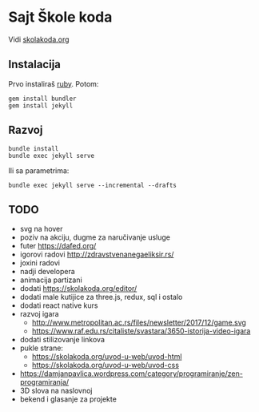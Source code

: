 # Sajt Škole koda

Vidi [skolakoda.org](https://skolakoda.org/)

## Instalacija

Prvo instaliraš [ruby](https://rubyinstaller.org/downloads/). Potom:

```
gem install bundler
gem install jekyll
```

## Razvoj

```
bundle install
bundle exec jekyll serve
```

Ili sa parametrima:
```
bundle exec jekyll serve --incremental --drafts
```

## TODO

- svg na hover
- poziv na akciju, dugme za naručivanje usluge
- futer https://dafed.org/
- igorovi radovi http://zdravstvenanegaeliksir.rs/
- joxini radovi
- nadji developera
- animacija partizani
- dodati https://skolakoda.org/editor/
- dodati male kutijice za three.js, redux, sql i ostalo
- dodati react native kurs
- razvoj igara
    - http://www.metropolitan.ac.rs/files/newsletter/2017/12/game.svg
    - https://www.raf.edu.rs/citaliste/svastara/3650-istorija-video-igara
- dodati stilizovanje linkova
- pukle strane:
    - https://skolakoda.org/uvod-u-web/uvod-html
    - https://skolakoda.org/uvod-u-web/uvod-css
- https://damjanpavlica.wordpress.com/category/programiranje/zen-programiranja/
- 3D slova na naslovnoj
- bekend i glasanje za projekte

<!--
slike:
https://cdn.programiz.com/sites/tutorial2program/files/Arrays-C%2B%2B.jpg
https://pixabay.com/en/children-win-success-video-game-593313/
https://pixabay.com/en/apple-brick-wall-computer-cup-1854101/
https://pixabay.com/en/apple-computer-cup-electronics-1853306/
https://pixabay.com/en/cyber-glasses-virtual-virtual-world-1938449/
https://damjanpavlica.files.wordpress.com/2014/04/stari-programer.jpg
https://cdn-images-1.medium.com/max/2000/1*rJr_bOm3mD5V8_C5JaPrsQ.jpeg
-->
